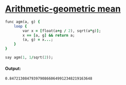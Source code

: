[1]: http://rosettacode.org/wiki/Arithmetic-geometric_mean

# [Arithmetic-geometric mean][1]

```ruby
func agm(a, g) {
    loop {
        var x = [float(a+g / 2), sqrt(a*g)];
        x == [a, g] && return a;
        (a, g) = x...;
    }
}

say agm(1, 1/sqrt(2));
```

#### Output:
```
0.84721308479397908660649912348219163648
```
